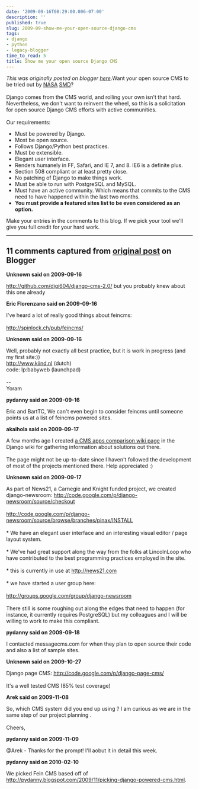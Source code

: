 ```yaml
---
date: '2009-09-16T08:29:00.006-07:00'
description: ''
published: true
slug: 2009-09-show-me-your-open-source-django-cms
tags:
- django
- python
- legacy-blogger
time_to_read: 5
title: Show me your open source Django CMS
---
```


*This was originally posted on blogger [here](https://pydanny.blogspot.com/2009/09/show-me-your-open-source-django-cms.html)*.Want your open source CMS to be tried out by <a href="http://www.nasa.gov/">NASA</a> <a href="http://nasascience.nasa.gov/">SMD</a>?<br /><br />Django comes from the CMS world, and rolling your own isn't that hard. Nevertheless, we don't want to reinvent the wheel, so this is a solicitation for open source Django CMS efforts with active communities.<br /><br />Our requirements:<br /><ul><li>Must be powered by Django.</li><li>Most be open source.<br /></li><li>Follows Django/Python best practices.</li><li>Must be extensible.<br /></li><li>Elegant user interface.<br /></li><li>Renders humanely in FF, Safari, and IE 7, and 8. IE6 is a definite plus.</li><li>Section 508 compliant or at least pretty close.<br /></li><li>No patching of Django to make things work.</li><li>Must be able to run with PostgreSQL and MySQL.</li><li>Must have an active community. Which means that commits to the CMS need to have happened within the last two months.</li><li style="font-weight: bold;">You must provide a featured sites list to be even considered as an option.<br /></li></ul>Make your entries in the comments to this blog. If we pick your tool we'll give you full credit for your hard work.

---

## 11 comments captured from [original post](https://pydanny.blogspot.com/2009/09/show-me-your-open-source-django-cms.html) on Blogger

**Unknown said on 2009-09-16**

http://github.com/digi604/django-cms-2.0/ but you probably knew about this one already

**Eric Florenzano said on 2009-09-16**

I've heard a lot of really good things about feincms:<br /><br />http://spinlock.ch/pub/feincms/

**Unknown said on 2009-09-16**

Well, probably not exactly all best practice, but it is work in progress (and my first site:))<br />http://www.kiind.nl (dutch)<br />code: lp:babyweb (launchpad)<br /><br />--<br />Yoram

**pydanny said on 2009-09-16**

Eric and BartTC, We can't even begin to consider feincms until someone points us at a list of feincms powered sites.

**akaihola said on 2009-09-17**

A few months ago I created <a href="http://code.djangoproject.com/wiki/CMSAppsComparison" rel="nofollow">a CMS apps comparison wiki page</a> in the Django wiki for gathering information about solutions out there.<br /><br />The page might not be up-to-date since I haven't followed the development of most of the projects mentioned there. Help appreciated :)

**Unknown said on 2009-09-17**

As part of News21, a Carnegie and Knight funded project, we created django-newsroom: http://code.google.com/p/django-newsroom/source/checkout <br /><br />http://code.google.com/p/django-newsroom/source/browse/branches/pinax/INSTALL<br /><br />* We have an elegant user interface and an interesting visual editor / page layout system.<br /><br />* We've had great support along the way from the folks at LincolnLoop who have contributed to the best programming practices employed in the site.<br /><br />* this is currently in use at http://news21.com<br /><br />* we have started a user group here:<br /><br />http://groups.google.com/group/django-newsroom<br /><br />There still is some roughing out along the edges that need to happen (for instance, it currently requires PostgreSQL) but my colleagues and I will be willing to work to make this compliant.

**pydanny said on 2009-09-18**

I contacted messagecms.com for when they plan to open source their code and also a list of sample sites.

**Unknown said on 2009-10-27**

Django page CMS: http://code.google.com/p/django-page-cms/<br /><br />It's a well tested CMS (85% test coverage)

**Arek said on 2009-11-08**

So, which CMS system did you end up using ? I am curious as we are in the same step of our project planning . <br /><br />Cheers,

**pydanny said on 2009-11-09**

@Arek - Thanks for the prompt! I'll aobut it in detail this week.

**pydanny said on 2010-02-10**

We picked Fein CMS based off of http://pydanny.blogspot.com/2009/11/picking-django-powered-cms.html.

